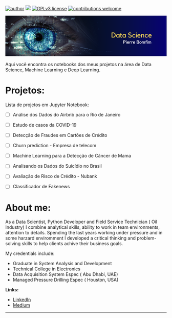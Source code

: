 [![author](https://img.shields.io/badge/author-pierrebomfim-red.svg)](https://www.linkedin.com/in/carlosfab) [![](https://img.shields.io/badge/python-3.7+-blue.svg)](https://www.python.org/downloads/release/python-365/) [![GPLv3 license](https://img.shields.io/badge/License-GPLv3-blue.svg)](http://perso.crans.org/besson/LICENSE.html) [![contributions welcome](https://img.shields.io/badge/contributions-welcome-brightgreen.svg?style=flat)](https://github.com/carlosfab/data_science/issues)

<p align="center">
  <img src="/images/banner.png" >
</p>

Aqui você encontra os notebooks dos meus projetos na área de Data Science, Machine Learning e Deep Learning.

# Projetos:
Lista de projetos em Jupyter Notebook:

- [ ] Análise dos Dados do Airbnb para o Rio de Janeiro
- [ ] Estudo de casos da COVID-19
- [ ] Detecção de Fraudes em Cartões de Crédito
- [ ] Churn prediction - Empresa de telecom
- [ ] Machine Learning para a Detecção de Câncer de Mama
- [ ] Analisando os Dados do Suicídio no Brasil
- [ ] Avaliação de Risco de Crédito - Nubank
- [ ] Classificador de Fakenews


# About me:

As a Data Scientist, Python Developer and Field Service Technician ( Oil Industry) I combine analytical skills, ability to work in team environments, attention to details. Spending the last years working under pressure and in some harzard enviromment I developed a critical thinking and problem-solving skills to help clients achive their business goals.

My credentials include:

* Graduate in System Analysis and Development
* Technical College in Electronics
* Data Acquisition System Espec ( Abu Dhabi, UAE)
* Managed Pressure Drilling Espec ( Houston, USA)


**Links:**
* [LinkedIn](https://www.linkedin.com/in/pierrebomfim/)
* [Medium](https://medium.com/@pierrebomfim)
---




